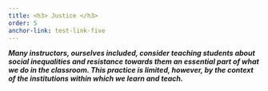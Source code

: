 ```yaml
---
title: <h3> Justice </h3>
order: 5
anchor-link: test-link-five
---
```

***Many instructors, ourselves included, consider teaching students about social inequalities and resistance towards them an essential part of what we do in the classroom. This practice is limited, however, by the context of the institutions within which we learn and teach.*** 